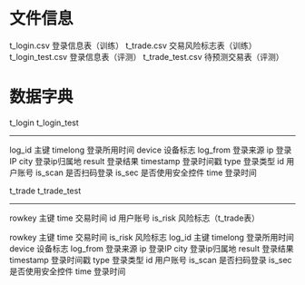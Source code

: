 # 文件信息
t_login.csv 登录信息表（训练）
t_trade.csv 交易风险标志表（训练）
t_login_test.csv 登录信息表（评测）
t_trade_test.csv 待预测交易表（评测）

# 数据字典

t_login t_login_test

---
log_id 主键
timelong 登录所用时间
device 设备标志
log_from 登录来源
ip 登录IP
city 登录ip归属地
result 登录结果
timestamp 登录时间戳
type 登录类型
id 用户账号
is_scan 是否扫码登录
is_sec 是否使用安全控件
time 登录时间

t_trade t_trade_test

---
rowkey 主键
time 交易时间
id 用户账号
is_risk 风险标志（t_trade表）





rowkey 主键
time 交易时间
is_risk 风险标志
log_id 主键
timelong 登录所用时间
device 设备标志
log_from 登录来源
ip 登录IP
city 登录ip归属地
result 登录结果
timestamp 登录时间戳
type 登录类型
id 用户账号
is_scan 是否扫码登录
is_sec 是否使用安全控件
time 登录时间